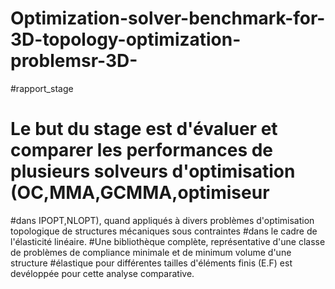 # Optimization-solver-benchmark-for-3D-topology-optimization-problemsr-3D-
#rapport_stage
#
# Le but du stage est d'évaluer et comparer les performances de plusieurs solveurs d'optimisation (OC,MMA,GCMMA,optimiseur 
#dans IPOPT,NLOPT), quand appliqués à divers problèmes d'optimisation topologique de structures mécaniques sous contraintes 
#dans le cadre de l'élasticité linéaire.
#Une bibliothèque complète, représentative d'une classe de problèmes de compliance minimale et de minimum volume d'une structure 
#élastique pour différentes tailles d'éléments finis (E.F) est devéloppée pour cette analyse comparative.
   
